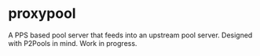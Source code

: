# proxypool

A PPS based pool server that feeds into an upstream pool server. Designed with P2Pools in mind. Work in progress.
